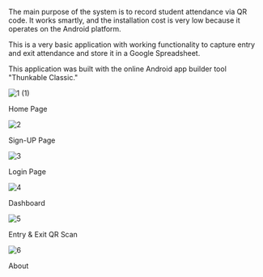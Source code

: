 The main purpose of the system is to record student attendance via QR code. It works smartly, and the installation cost is very low because it operates on the Android platform.

This is a very basic application with working functionality to capture entry and exit attendance and store it in a Google Spreadsheet.

This application was built with the online Android app builder tool "Thunkable Classic."


![1 (1)](https://user-images.githubusercontent.com/65550041/209722264-dd615f80-38e3-45c2-b99a-4c71508abde8.jpg)

Home Page

![2](https://user-images.githubusercontent.com/65550041/209722681-b921db44-0bf1-4de5-a3df-bbdfd79a1845.jpg)


Sign-UP Page

![3](https://user-images.githubusercontent.com/65550041/209721688-8b0a5331-1511-4170-8dcb-04413bc73783.jpg)

Login Page

![4](https://user-images.githubusercontent.com/65550041/209721709-5e1bc664-0efb-4ab8-aa9b-b0955ae6e440.jpg)

Dashboard

![5](https://user-images.githubusercontent.com/65550041/209721723-bfdc5269-8e5e-4338-9316-c30abeedc6ac.jpg)

Entry & Exit QR Scan

![6](https://user-images.githubusercontent.com/65550041/209721782-313b4bdf-f796-44ec-9221-0ee5be1bc463.jpg)

About 



